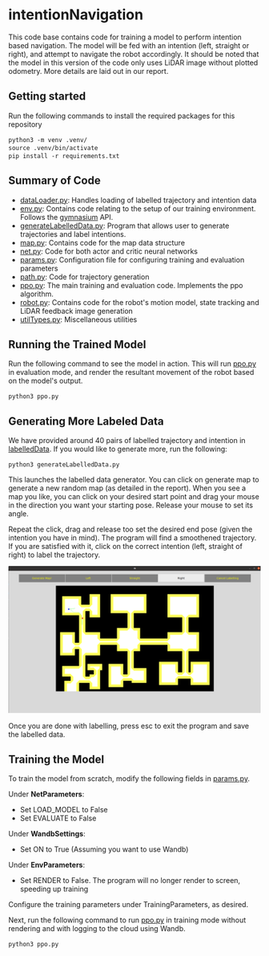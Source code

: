 # intentionNavigation

This code base contains code for training a model to perform intention based navigation. The model will be fed with an intention (left, straight or right), and attempt to navigate the robot accordingly. It should be noted that the model in this version of the code only uses LiDAR image without plotted odometry. More details are laid out in our report. 

## Getting started

Run the following commands to install the required packages for this repository
```
python3 -m venv .venv/
source .venv/bin/activate
pip install -r requirements.txt
```

## Summary of Code

- [dataLoader.py](dataLoader.py): Handles loading of labelled trajectory and intention data
- [env.py](env.py): Contains code relating to the setup of our training environment. Follows the [gymnasium](https://gymnasium.farama.org/) API. 
- [generateLabelledData.py](generateLabelledData.py): Program that allows user to generate trajectories and label intentions.
- [map.py](map.py): Contains code for the map data structure
- [net.py](net.py): Code for both actor and critic neural networks
- [params.py](params.py): Configuration file for configuring training and evaluation parameters
- [path.py](path.py): Code for trajectory generation
- [ppo.py](ppo.py): The main training and evaluation code. Implements the ppo algorithm.
- [robot.py](robot.py): Contains code for the robot's motion model, state tracking and LiDAR feedback image generation
- [utilTypes.py](utilTypes.py): Miscellaneous utilities

## Running the Trained Model

Run the following command to see the model in action. This will run [ppo.py](ppo.py) in evaluation mode, and render the resultant movement of the robot based on the model's output.

```
python3 ppo.py
```

## Generating More Labeled Data

We have provided around 40 pairs of labelled trajectory and intention in [labelledData](labelledData). If you would like to generate more, run the following:

```
python3 generateLabelledData.py
```

This launches the labelled data generator. You can click on generate map to generate a new random map (as detailed in the report). When you see a map you like, you can click on your desired start point and drag your mouse in the direction you want your starting pose. Release your mouse to set its angle.

Repeat the click, drag and release too set the desired end pose (given the intention you have in mind). The program will find a smoothened trajectory. If you are satisfied with it, click on the correct intention (left, straight of right) to label the trajectory. 

![labelled data generator screenshot](readmeResources/labelledDataGenerator.png)

Once you are done with labelling, press esc to exit the program and save the labelled data.

## Training the Model

To train the model from scratch, modify the following fields in [params.py](params.py).

Under **NetParameters**:

- Set LOAD_MODEL to False
- Set EVALUATE to False

Under **WandbSettings**:
- Set ON to True (Assuming you want to use Wandb)

Under **EnvParameters**:
- Set RENDER to False. The program will no longer render to screen, speeding up training

Configure the training parameters under TrainingParameters, as desired.

Next, run the following command to run [ppo.py](ppo.py) in training mode without rendering and with logging to the cloud using Wandb.

```
python3 ppo.py
```
